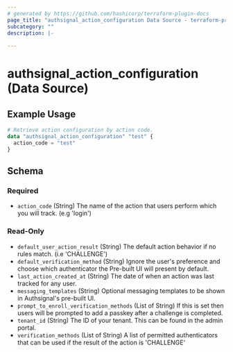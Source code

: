 ```yaml
---
# generated by https://github.com/hashicorp/terraform-plugin-docs
page_title: "authsignal_action_configuration Data Source - terraform-provider-authsignal"
subcategory: ""
description: |-
  
---
```


# authsignal_action_configuration (Data Source)



## Example Usage

```terraform
# Retrieve action configuration by action code.
data "authsignal_action_configuration" "test" {
  action_code = "test"
}
```

<!-- schema generated by tfplugindocs -->
## Schema

### Required

- `action_code` (String) The name of the action that users perform which you will track. (e.g 'login')

### Read-Only

- `default_user_action_result` (String) The default action behavior if no rules match. (i.e 'CHALLENGE')
- `default_verification_method` (String) Ignore the user's preference and choose which authenticator the Pre-built UI will present by default.
- `last_action_created_at` (String) The date of when an action was last tracked for any user.
- `messaging_templates` (String) Optional messaging templates to be shown in Authsignal's pre-built UI.
- `prompt_to_enroll_verification_methods` (List of String) If this is set then users will be prompted to add a passkey after a challenge is completed.
- `tenant_id` (String) The ID of your tenant. This can be found in the admin portal.
- `verification_methods` (List of String) A list of permitted authenticators that can be used if the result of the action is 'CHALLENGE'
